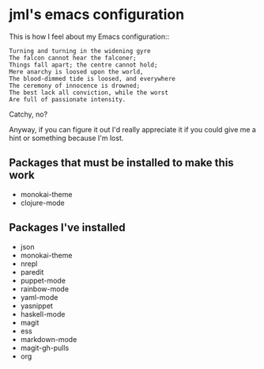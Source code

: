 # jml's emacs configuration

This is how I feel about my Emacs configuration::

    Turning and turning in the widening gyre
    The falcon cannot hear the falconer;
    Things fall apart; the centre cannot hold;
    Mere anarchy is loosed upon the world,
    The blood-dimmed tide is loosed, and everywhere
    The ceremony of innocence is drowned;
    The best lack all conviction, while the worst
    Are full of passionate intensity.

Catchy, no?

Anyway, if you can figure it out I'd really appreciate it if you could give me
a hint or something because I'm lost.


## Packages that must be installed to make this work

* monokai-theme
* clojure-mode

## Packages I've installed

* json
* monokai-theme
* nrepl
* paredit
* puppet-mode
* rainbow-mode
* yaml-mode
* yasnippet
* haskell-mode
* magit
* ess
* markdown-mode
* magit-gh-pulls
* org
